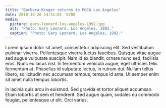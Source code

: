 ```yaml
---
title: "Barbara Kruger returns to MOCA Los Angeles"
date: 2018-10-20 14:51:01 -0700
media:
  picture: gary-leonard-los-angeles-1992.jpg
  alt: "Photo: Gary Leonard. Los Angeles. 1992."
  caption: "Photo: Gary Leonard. Los Angeles, 1992."
---
```


Lorem ipsum dolor sit amet, consectetur adipiscing elit. Sed vestibulum pulvinar viverra. Pellentesque viverra luctus faucibus. Quisque vitae augue sed augue vulputate suscipit. Nam id ex blandit, ornare nunc sed, facilisis eros. Nunc eu lacus nisl. In fermentum vehicula augue, eget ultricies felis fermentum at. Phasellus id vulputate lectus, in rutrum dui. Nullam tellus libero, sollicitudin nec accumsan tempus, tempus id ante. Ut semper enim sit amet nulla tempus lobortis.

In lacinia quis arcu in euismod. Sed gravida et tortor aliquet accumsan. Etiam lobortis at sem et hendrerit. Sed augue quam, sodales eu commodo feugiat, pellentesque ut elit. Orci varius.
